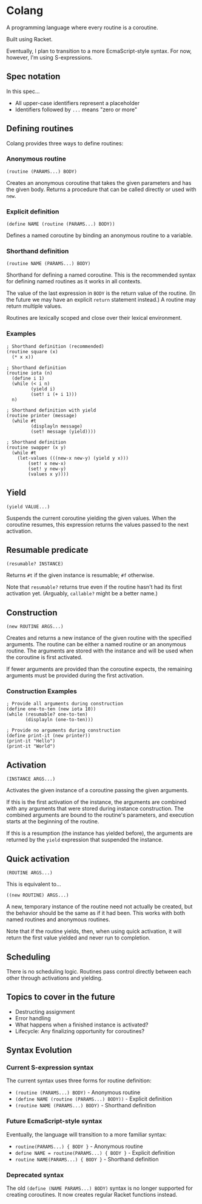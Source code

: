 # Colang

A programming language where every routine is a coroutine.

Built using Racket.

Eventually, I plan to transition to a more EcmaScript-style syntax. For now,
however, I'm using S-expressions.

## Spec notation

In this spec...

* All upper-case identifiers represent a placeholder
* Identifiers followed by `...` means "zero or more"

## Defining routines

Colang provides three ways to define routines:

### Anonymous routine

`(routine (PARAMS...) BODY)`

Creates an anonymous coroutine that takes the given parameters and has the given body. Returns a procedure that can be called directly or used with `new`.

### Explicit definition

`(define NAME (routine (PARAMS...) BODY))`

Defines a named coroutine by binding an anonymous routine to a variable.

### Shorthand definition

`(routine NAME (PARAMS...) BODY)`

Shorthand for defining a named coroutine. This is the recommended syntax for defining named routines as it works in all contexts.

The value of the last expression in `BODY` is the return value of the routine.
(In the future we may have an explicit `return` statement instead.) A routine
may return multiple values.

Routines are lexically scoped and close over their lexical environment.

### Examples

```racket
; Shorthand definition (recommended)
(routine square (x)
  (* x x))
```

```racket
; Shorthand definition
(routine iota (n)
  (define i 1)
  (while (< i n)
         (yield i)
         (set! i (+ i 1)))
  n)
```

```racket
; Shorthand definition with yield
(routine printer (message)
  (while #t
         (displayln message)
         (set! message (yield))))
```

```racket
; Shorthand definition
(routine swapper (x y)
  (while #t
    (let-values (((new-x new-y) (yield y x)))
        (set! x new-x)
        (set! y new-y)
        (values x y))))
```

## Yield

`(yield VALUE...)`

Suspends the current coroutine yielding the given values. When the coroutine
resumes, this expression returns the values passed to the next activation.

## Resumable predicate

`(resumable? INSTANCE)`

Returns `#t` if the given instance is resumable; `#f` otherwise.

Note that `resumable?` returns true even if the routine hasn't had its first
activation yet. (Arguably, `callable?` might be a better name.)

## Construction

`(new ROUTINE ARGS...)`

Creates and returns a new instance of the given routine with the specified
arguments. The routine can be either a named routine or an anonymous routine.
The arguments are stored with the instance and will be used when
the coroutine is first activated.

If fewer arguments are provided than the coroutine expects, the remaining
arguments must be provided during the first activation.

### Construction Examples

```racket
; Provide all arguments during construction
(define one-to-ten (new iota 10))
(while (resumable? one-to-ten)
       (displayln (one-to-ten)))
```

```racket
; Provide no arguments during construction
(define print-it (new printer))
(print-it "Hello")
(print-it "World")
```

## Activation

`(INSTANCE ARGS...)`

Activates the given instance of a coroutine passing the given arguments.

If this is the first activation of the instance, the arguments are combined
with any arguments that were stored during instance construction. The combined
arguments are bound to the routine's parameters, and execution starts at the
beginning of the routine.

If this is a resumption (the instance has yielded before), the arguments are
returned by the `yield` expression that suspended the instance.

## Quick activation

`(ROUTINE ARGS...)`

This is equivalent to...

`((new ROUTINE) ARGS...)`

A new, temporary instance of the routine need not actually be created, but
the behavior should be the same as if it had been. This works with both
named routines and anonymous routines.

Note that if the routine yields, then, when using quick activation, it will
return the first value yielded and never run to completion.

## Scheduling

There is no scheduling logic. Routines pass control directly between each other
through activations and yielding.

## Topics to cover in the future

* Destructing assignment
* Error handling
* What happens when a finished instance is activated?
* Lifecycle: Any finalizing opportunity for coroutines?

## Syntax Evolution

### Current S-expression syntax

The current syntax uses three forms for routine definition:

* `(routine (PARAMS...) BODY)` - Anonymous routine
* `(define NAME (routine (PARAMS...) BODY))` - Explicit definition  
* `(routine NAME (PARAMS...) BODY)` - Shorthand definition

### Future EcmaScript-style syntax

Eventually, the language will transition to a more familiar syntax:

* `routine(PARAMS...) { BODY }` - Anonymous routine
* `define NAME = routine(PARAMS...) { BODY }` - Explicit definition
* `routine NAME(PARAMS...) { BODY }` - Shorthand definition

### Deprecated syntax

The old `(define (NAME PARAMS...) BODY)` syntax is no longer supported for
creating coroutines. It now creates regular Racket functions instead.

